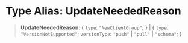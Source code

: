 # Type Alias: UpdateNeededReason

> **UpdateNeededReason**: \{ `type`: `"NewClientGroup"`; \} \| \{ `type`: `"VersionNotSupported"`; `versionType`: `"push"` \| `"pull"` \| `"schema"`; \}
